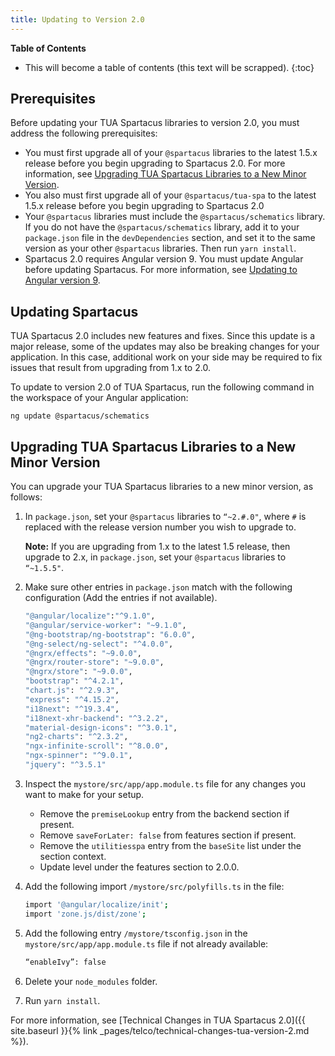 ```yaml
---
title: Updating to Version 2.0
---
```


**Table of Contents**

- This will become a table of contents (this text will be scrapped).
{:toc}

## Prerequisites

Before updating your TUA Spartacus libraries to version 2.0, you must address the following prerequisites:

- You must first upgrade all of your `@spartacus` libraries to the latest 1.5.x release before you begin upgrading to Spartacus 2.0. For more information, see [Upgrading TUA Spartacus Libraries to a New Minor Version](#upgrading-tua-spartacus-libraries-to-a-new-minor-version).
- You also must first upgrade all of your `@spartacus/tua-spa` to the latest 1.5.x release before you begin upgrading to Spartacus 2.0
- Your `@spartacus` libraries must include the `@spartacus/schematics` library. If you do not have the `@spartacus/schematics` library, add it to your `package.json` file in the `devDependencies` section, and set it to the same version as your other `@spartacus` libraries. Then run `yarn install`.
- Spartacus 2.0 requires Angular version 9. You must update Angular before updating Spartacus. For more information, see [Updating to Angular version 9](https://update.angular.io/).

## Updating Spartacus

TUA Spartacus 2.0 includes new features and fixes. Since this update is a major release, some of the updates may also be breaking changes for your application. In this case, additional work on your side may be required to fix issues that result from upgrading from 1.x to 2.0.

To update to version 2.0 of TUA Spartacus, run the following command in the workspace of your Angular application:

```shell
ng update @spartacus/schematics
```

## Upgrading TUA Spartacus Libraries to a New Minor Version

You can upgrade your TUA Spartacus libraries to a new minor version, as follows:

1. In `package.json`, set your `@spartacus` libraries to `“~2.#.0"`, where `#` is replaced with the release version number you wish to upgrade to.

   **Note:** If you are upgrading from 1.x to the latest 1.5 release, then upgrade to 2.x, in `package.json`, set your `@spartacus` libraries to `“~1.5.5"`.

1. Make sure other entries in `package.json` match with the following configuration (Add the entries if not available).

    ```bash
   "@angular/localize":"^9.1.0",    
    "@angular/service-worker": "~9.1.0",
    "@ng-bootstrap/ng-bootstrap": "6.0.0",
    "@ng-select/ng-select": "^4.0.0",
    "@ngrx/effects": "~9.0.0",
    "@ngrx/router-store": "~9.0.0",
    "@ngrx/store": "~9.0.0",
    "bootstrap": "^4.2.1",
    "chart.js": "^2.9.3",
    "express": "^4.15.2",
    "i18next": "^19.3.4",
    "i18next-xhr-backend": "^3.2.2",
    "material-design-icons": "^3.0.1",
    "ng2-charts": "^2.3.2",
    "ngx-infinite-scroll": "^8.0.0",
    "ngx-spinner": "^9.0.1",
    "jquery": "^3.5.1"
    ```

1. Inspect the `mystore/src/app/app.module.ts` file for any changes you want to make for your setup.
    - Remove the `premiseLookup` entry from the backend section if present.
    - Remove `saveForLater: false` from features section if present.
    - Remove the `utilitiesspa` entry from the `baseSite` list under the section context.
    - Update level under the features section to 2.0.0.
  
1. Add the following import `/mystore/src/polyfills.ts` in the file:

    ```bash
    import '@angular/localize/init';    
    import 'zone.js/dist/zone';    
    ```

1. Add the following entry `/mystore/tsconfig.json` in the `mystore/src/app/app.module.ts` file if not already available:

    ```bash
    “enableIvy”: false        
    ```

1. Delete your `node_modules` folder.
1. Run `yarn install`.

For more information, see [Technical Changes in TUA Spartacus 2.0]({{ site.baseurl }}{% link _pages/telco/technical-changes-tua-version-2.md %}).
